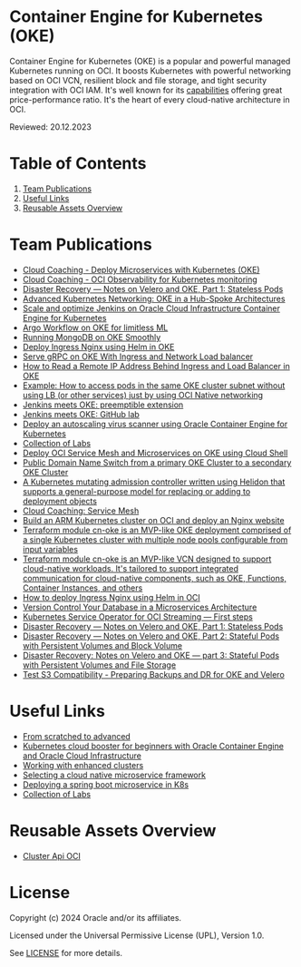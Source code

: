 # Container Engine for Kubernetes (OKE)
 
Container Engine for Kubernetes (OKE) is a popular and powerful managed Kubernetes running on OCI. It boosts Kubernetes with powerful networking based on OCI VCN, resilient block and file storage, and tight security integration with OCI IAM. It's well known for its [capabilities](https://developer.oracle.com/learn/k8s/k8s_comparison.html) offering great price-performance ratio. It's the heart of every cloud-native architecture in OCI.
 
Reviewed: 20.12.2023
 
# Table of Contents
 
1. [Team Publications](#team-publications)
2. [Useful Links](#useful-links)
3. [Reusable Assets Overview](#reusable-assets-overview)
 
# Team Publications

- [Cloud Coaching - Deploy Microservices with Kubernetes (OKE)](https://www.youtube.com/watch?v=mu5jbFjKKn0)
- [Cloud Coaching - OCI Observability for Kubernetes monitoring](https://www.youtube.com/watch?v=mu5jbFjKKn0)
- [Disaster Recovery — Notes on Velero and OKE, Part 1: Stateless Pods](https://medium.com/oracledevs/disaster-recovery-notes-on-velero-and-oke-part-1-stateless-pods-b4ba3e737386)
- [Advanced Kubernetes Networking: OKE in a Hub-Spoke Architectures](https://medium.com/oracledevs/advanced-kubernetes-networking-oke-in-a-hub-spoke-architectures-f0ba2256e824)
- [Scale and optimize Jenkins on Oracle Cloud Infrastructure Container Engine for Kubernetes](https://docs.oracle.com/en/solutions/oci-jenkins-oke/index.html#GUID-23A8EB94-DFFC-4D5C-897F-5F59423447D2)
- [Argo Workflow on OKE for limitless ML](https://www.youtube.com/watch?v=HOWrwBVuLp0)
- [Running MongoDB on OKE Smoothly](https://medium.com/oracledevs/running-mongodb-on-oke-smoothly-f0ff12af3e9)
- [Deploy Ingress Nginx using Helm in OKE](https://medium.com/oracledevs/deploy-ingress-nginx-using-helm-in-oci-c3ff4d9d5450)
- [Serve gRPC on OKE With Ingress and Network Load balancer](https://medium.com/oracledevs/serve-grpc-services-on-oke-with-ingress-and-network-load-balancer-8794809629dd)
- [How to Read a Remote IP Address Behind Ingress and Load Balancer in OKE](https://medium.com/oracledevs/how-to-read-a-remote-ip-address-behind-ingress-and-load-balancer-in-oke-ea71dedcbbec)
- [Example: How to access pods in the same OKE cluster subnet without using LB (or other services) just by using OCI Native networking](https://github.com/mikarinneoracle/pods-communication-easy-with-OCI-VCN-native-Kubernetes)
- [Jenkins meets OKE: preemptible extension](https://www.youtube.com/watch?v=P7W7SwYA9tM)
- [Jenkins meets OKE: GitHub lab](https://github.com/alcampag/jenkins-oke)
- [Deploy an autoscaling virus scanner using Oracle Container Engine for Kubernetes](https://docs.oracle.com/en/solutions/deploy-virus-scanner-oke/#GUID-2AE5986A-3B1E-4498-BF09-DEA1365F3446)
- [Collection of Labs](https://oracle.github.io/cloudtestdrive/AppDev/cloud-native/livelabs/)
- [Deploy OCI Service Mesh and Microservices on OKE using Cloud Shell](https://docs.oracle.com/en/solutions/deploy-oci-service-mesh/)
- [Public Domain Name Switch from a primary OKE Cluster to a secondary OKE Cluster](https://github.com/cpruvost/demofss)
- [A Kubernetes mutating admission controller written using Helidon that supports a general-purpose model for replacing or adding to deployment objects](https://github.com/oracle-devrel/kubernetes-mutating-admission-controller)
- [Cloud Coaching: Service Mesh](https://www.youtube.com/watch?v=IgGFi6EnpUI)
- [Build an ARM Kubernetes cluster on OCI and deploy an Nginx website](https://docs.oracle.com/en/solutions/build-arm-kubernetes-cluster-oci/)
- [Terraform module cn-oke is an MVP-like OKE deployment comprised of a single Kubernetes cluster with multiple node pools configurable from input variables](https://registry.terraform.io/modules/ivandelic/cn-oke/oci/latest)
- [Terraform module cn-oke is an MVP-like VCN designed to support cloud-native workloads. It's tailored to support integrated communication for cloud-native components, such as OKE, Functions, Container Instances, and others](https://registry.terraform.io/modules/ivandelic/cn-vcn/oci/latest)
- [How to deploy Ingress Nginx using Helm in OCI](https://medium.com/@ivan-delic/deploy-ingress-nginx-using-helm-in-oci-c3ff4d9d5450)
- [Version Control Your Database in a Microservices Architecture](https://www.youtube.com/watch?v=qh9jppe_yNI)
- [Kubernetes Service Operator for OCI Streaming — First steps](https://blogs.oracle.com/developers/post/using-oci-with-k8s)
- [Disaster Recovery — Notes on Velero and OKE, Part 1: Stateless Pods](https://medium.com/oracledevs/disaster-recovery-notes-on-velero-and-oke-part-1-stateless-pods-b4ba3e737386)
- [Disaster Recovery — Notes on Velero and OKE, Part 2: Stateful Pods with Persistent Volumes and Block Volume](https://medium.com/oracledevs/disaster-recovery-notes-on-velero-and-oke-part-2-stateful-pods-with-persistent-volumes-and-80204b3ac6d7)
- [Disaster Recovery: Notes on Velero and OKE — part 3: Stateful Pods with Persistent Volumes and File Storage](https://medium.com/oracledevs/oke-disaster-recovery-notes-on-velero-and-oke-part-3-stateful-pods-with-persistent-volumes-and-a6eacef7600b)
- [Test S3 Compatibility - Preparing Backups and DR for OKE and Velero](https://github.com/fharris/oci-s3-compatibility)

 
# Useful Links

- [From scratched to advanced](https://github.com/oktaytuncay/Kubernetes/blob/master/kubernetes.md)
- [Kubernetes cloud booster for beginners with Oracle Container Engine and Oracle Cloud Infrastructure](https://github.com/fharris/k8cloudbooster)
- [Working with enhanced clusters](https://docs.oracle.com/en-us/iaas/Content/ContEng/Tasks/contengworkingwithenhancedclusters.htm)
- [Selecting a cloud native microservice framework](https://louwersj.medium.com/selecting-a-cloud-native-microservice-framework-9974e9534da1)
- [Deploying a spring boot microservice in K8s](https://techdozo.dev/deploying-a-restful-spring-boot-microservice-on-kubernetes/)
- [Collection of Labs](https://oracle.github.io/cloudtestdrive/AppDev/cloud-native/livelabs/)
 
# Reusable Assets Overview
 
- [Cluster Api OCI](https://github.com/oracle-devrel/technology-engineering/tree/main/app-dev/oke/capoci)
 
# License
 
Copyright (c) 2024 Oracle and/or its affiliates.
 
Licensed under the Universal Permissive License (UPL), Version 1.0.
 
See [LICENSE](https://github.com/oracle-devrel/technology-engineering/blob/main/LICENSE) for more details.
